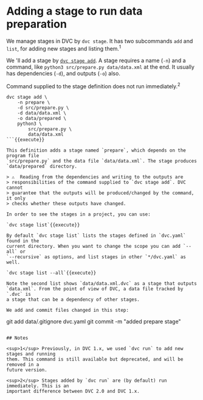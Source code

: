 # Adding a stage to run data preparation

We manage stages in DVC by `dvc stage`. It has two subcommands
`add` and `list`, for adding new stages and listing
them.<sup>1</sup>

We 'll add a stage by [`dvc stage add`][stageadd]. A stage requires a name
(`-n`) and a command, like `python3 src/prepare.py data/data.xml` at the end.
It usually has dependencies (`-d`), and outputs (`-o`) also.

[stageadd]: https://dvc.org/doc/command-reference/stage/add

Command supplied to the stage definition does not run immediately.<sup>2</sup>

```
dvc stage add \
    -n prepare \
    -d src/prepare.py \
    -d data/data.xml \
    -o data/prepared \
    python3 \
        src/prepare.py \
        data/data.xml
```{{execute}}

This definition adds a stage named `prepare`, which depends on the program file
`src/prepare.py` and the data file `data/data.xml`. The stage produces
`data/prepared` directory. 

> ⚠️  Reading from the dependencies and writing to the outputs are
> responsibilities of the command supplied to `dvc stage add`. DVC cannot
> guarantee that the outputs will be produced/changed by the command, it only
> checks whether these outputs have changed. 

In order to see the stages in a project, you can use: 

`dvc stage list`{{execute}}

By default `dvc stage list` lists the stages defined in `dvc.yaml` found in the
current directory. When you want to change the scope you can add `--all` or
`--recursive` as options, and list stages in other `*/dvc.yaml` as well. 

`dvc stage list --all`{{execute}}

Note the second list shows `data/data.xml.dvc` as a stage that outputs
`data.xml`. From the point of view of DVC, a data file tracked by `.dvc` is
a stage that can be a dependency of other stages. 

We add and commit files changed in this step:

```
git add data/.gitignore dvc.yaml 
git commit -m "added prepare stage"
```{{execute}}

## Notes

<sup>1</sup> Previously, in DVC 1.x, we used `dvc run` to add new stages and running
them. This command is still available but deprecated, and will be removed in a
future version. 

<sup>2</sup> Stages added by `dvc run` are (by default) run immediately. This is an
important difference between DVC 2.0 and DVC 1.x.
